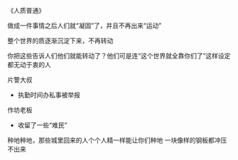 
《人质普通》

做成一件事情之后人们就“凝固”了，并且不再出来“运动”

整个世界的质逐渐沉淀下来，不再转动


你把这些告诉人们他们就能转动了？他们可是连“这个世界就全靠你们了”这样设定都无动于衷的人


片警大叔

- 执勤时间办私事被举报


作坊老板
- 收留了一些“难民”

种地种地，那些城里回来的人个个人精一样能让你们种地
一块像样的钢板都冲压不出来

